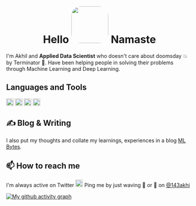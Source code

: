 <h1 align="center">Hello <img src="http://static.skaip.org/img/emoticons/180x180/f6fcff/praying.gif" width=100 style="border-radius:25px"> Namaste </h1>


I'm Akhil and  **Applied Data Scientist** who doesn't care about doomsday 💥 by Terminator 🤖. Have been helping people in solving their problems through Machine Learning and Deep Learning.
<br>

## Languages and Tools

<img height=20 src="https://www.python.org/static/community_logos/python-logo.png">
<img height=20 src="https://i.imgur.com/iTBCEbl.png">
<img height=20 src="https://www.kindpng.com/picc/m/574-5747046_python-pandas-logo-transparent-hd-png-download.png">
<img height=20 src="https://i.imgur.com/rT36Lgc.png">


## ✍ Blog & Writing
I also put my thoughts and collate my learnings, experiences in a blog [ML Bytes](https://akhil.profitalgo.tech/).

## 📫 How to reach me
I'm always active on Twitter <img src="https://assets.stickpng.com/images/580b57fcd9996e24bc43c53e.png" height=20> Ping me by just waving 👋 or 🙏 on [@143akhi](https://twitter.com/143akhi)

[![My github activity graph](https://activity-graph.herokuapp.com/graph?username=enforcer007)](https://github.com/ashutosh00710/github-readme-activity-graph)

